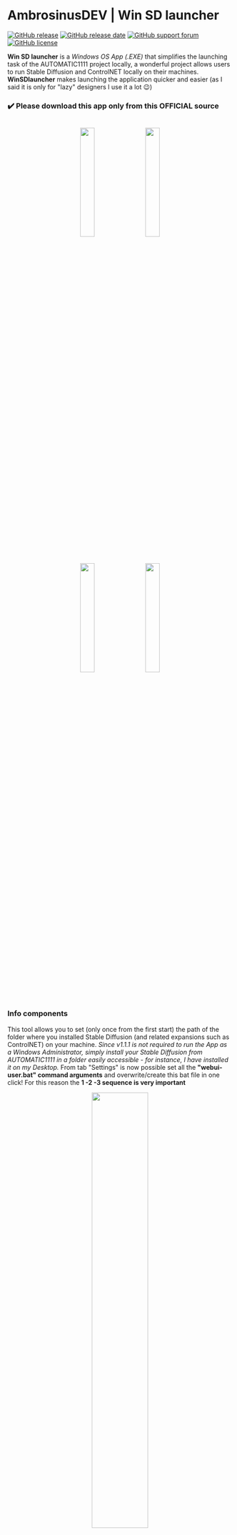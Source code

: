 # AmbrosinusDEV | Win SD launcher

[![GitHub release](https://img.shields.io/badge/release-v1.1.2-blue)](https://github.com/lucianoambrosini/Ambrosinus-Toolkit/blob/main/latest_version.txt)
[![GitHub release date](https://img.shields.io/badge/last%20release%20date-April_2023-green)](https://bit.ly/WinSDlauncher)
[![GitHub support forum](https://img.shields.io/badge/Support%20forum-Help-critical)](https://discourse.mcneel.com/t/ambrosinus-toolkit/147124?u=ambrosinus)
[![GitHub license](https://img.shields.io/github/license/lucianoambrosini/Ambrosinus-Toolkit?color=orange)](https://github.com/lucianoambrosini/Ambrosinus-Toolkit/blob/main/LICENSE)

**Win SD launcher** is a *Windows OS App (.EXE)* that simplifies the launching task of the AUTOMATIC1111 project locally, a wonderful project allows users to run Stable Diffusion and ControlNET locally on their machines. **WinSDlauncher** makes launching the application quicker and easier (as I said it is only for "lazy" designers I use it a lot 😉)
<br>
### ✔️ Please download this app only from this OFFICIAL source
<br>

<div align="center">
<img src="https://ambrosinus.altervista.org/blog/wp-content/uploads/2023/04/v112_01.png" width="25%" height="25%">
&nbsp &nbsp
<img src="https://ambrosinus.altervista.org/blog/wp-content/uploads/2023/04/v112_02.png" width="25%" height="25%">
<br>
<img src="https://ambrosinus.altervista.org/blog/wp-content/uploads/2023/04/v112_03.png" width="25%" height="25%">
&nbsp &nbsp
<img src="https://ambrosinus.altervista.org/blog/wp-content/uploads/2023/04/v112_04.png" width="25%" height="25%">
</div>

### Info components
This tool allows you to set (only once from the first start) the path of the folder where you installed Stable Diffusion (and related expansions such as ControlNET) on your machine. *Since v1.1.1 is not required to run the App as a Windows Administrator, simply install your Stable Diffusion from AUTOMATIC1111 in a folder easily accessible - for instance, I have installed it on my Desktop.* From tab "Settings" is now possible set all the **"webui-user.bat" command arguments** and overwrite/create this bat file in one click! For this reason the **1 -2 -3 sequence is very important**

<div align="center">
<img src="https://ambrosinus.altervista.org/blog/wp-content/uploads/2023/04/v112_05.png" width="50%" height="50%">
</div>
<br>

**Video demo [click here](https://youtu.be/WwgoDCRqppA)**
<br>

## Requirements
After the release of ControlNET v1.1 (but not fully supported by APIs), I decided to realize **two video demos about how to install the AUTOMATIC1111 project with ControlNET v1.0 and v1.1 versions**. The question is twofold, firstly I use Stable Difusion locally to run some Ambrosinus-Toolkit AI components inside Grasshopper (*"AIeng_loc"*, for instance, still uses ControlNET v1.0) and by using WinSDlauncher v1.1.2 I can configure the webui-user.bat file avoiding to load "autolaunch" argument (this is just a straightforward example). Secondly, being also a WebUI user too, I can switch very quickly between my Stable Diffusion local installations (one with ControlNET v1.0 and the other one with v1.0) by simply selecting in the "tab Settings" the proper folder.
<br>
<br>

**[How to install SD local with ControlNET v1.0 - Video here](https://youtu.be/FjrzWuE_OPU)**

**How to install SD local with ControlNET v1.1 - Video Here COMING SOON!**

<br>
<br>

**Enjoy your Design exploration!** 😉

**P.S.:** This is my first APP/Utility for Windows OS but it is functional for its intended purpose.
